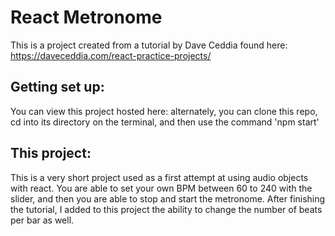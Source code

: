 # React Metronome
This is a project created from a tutorial by Dave Ceddia found here: https://daveceddia.com/react-practice-projects/

## Getting set up: 
You can view this project hosted here: 
alternately, you can clone this repo, cd into its directory on the terminal, and then use the command 'npm start'

## This project: 
This is a very short project used as a first attempt at using audio objects with react. You are able to set your own BPM between 60 to 240 with the slider, and then you are able to stop and start the metronome. After finishing the tutorial, I added to this project the ability to change the number of beats per bar as well. 
